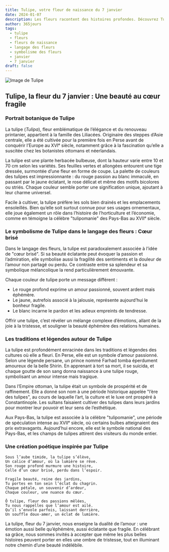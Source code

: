 ```yaml
---
title: Tulipe, votre fleur de naissance du 7 janvier
date: 2024-01-07
description: Les fleurs racontent des histoires profondes. Découvrez Tulipe, votre fleur de naissance du 7 janvier, ses symboles et récits fascinants. Plongez dans sa signification et son langage unique dans l'art floral.
author: 365jours
tags:
  - tulipe
  - fleurs
  - fleurs de naissance
  - langage des fleurs
  - symbolisme des fleurs
  - janvier
  - 7 janvier
draft: false
---
```



![Image de Tulipe](https://cdn.pixabay.com/photo/2020/04/28/13/17/tulips-5104494_640.jpg#center)


## Tulipe, la fleur du 7 janvier : Une beauté au cœur fragile

### Portrait botanique de Tulipe

La tulipe (_Tulipa_), fleur emblématique de l’élégance et du renouveau printanier, appartient à la famille des Liliacées. Originaire des steppes d’Asie centrale, elle a été cultivée pour la première fois en Perse avant de conquérir l’Europe au XVIᵉ siècle, notamment grâce à la fascination qu’elle a suscitée chez les botanistes ottomans et néerlandais.

La tulipe est une plante herbacée bulbeuse, dont la hauteur varie entre 10 et 70 cm selon les variétés. Ses feuilles vertes et allongées entourent une tige dressée, surmontée d’une fleur en forme de coupe. La palette de couleurs des tulipes est impressionnante : du rouge passion au blanc immaculé, en passant par le jaune éclatant, le rose délicat et même des motifs bicolores ou striés. Chaque couleur semble porter une signification unique, ajoutant à leur charme universel.

Facile à cultiver, la tulipe préfère les sols bien drainés et les emplacements ensoleillés. Bien qu’elle soit surtout connue pour ses usages ornementaux, elle joue également un rôle dans l’histoire de l’horticulture et l’économie, comme en témoigne la célèbre "tulipomanie" des Pays-Bas au XVIIᵉ siècle.

### Le symbolisme de Tulipe dans le langage des fleurs : Cœur brisé

Dans le langage des fleurs, la tulipe est paradoxalement associée à l’idée de "cœur brisé". Si sa beauté éclatante peut évoquer la passion et l’admiration, elle symbolise aussi la fragilité des sentiments et la douleur de l’amour non partagé ou perdu. Ce contraste entre sa splendeur et sa symbolique mélancolique la rend particulièrement émouvante.

Chaque couleur de tulipe porte un message différent :

- Le rouge profond exprime un amour passionné, souvent ardent mais éphémère.
- Le jaune, autrefois associé à la jalousie, représente aujourd’hui le bonheur fragile.
- Le blanc incarne le pardon et les adieux empreints de tendresse.

Offrir une tulipe, c’est révéler un mélange complexe d’émotions, allant de la joie à la tristesse, et souligner la beauté éphémère des relations humaines.

### Les traditions et légendes autour de Tulipe

La tulipe est profondément enracinée dans les traditions et légendes des cultures où elle a fleuri. En Perse, elle est un symbole d’amour passionné. Selon une légende persane, un prince nommé Farhad tomba éperdument amoureux de la belle Shirin. En apprenant à tort sa mort, il se suicida, et chaque goutte de son sang donna naissance à une tulipe rouge, symbolisant un amour intense mais tragique.

Dans l’Empire ottoman, la tulipe était un symbole de prospérité et de raffinement. Elle a donné son nom à une période historique appelée "l’ère des tulipes", au cours de laquelle l’art, la culture et le luxe ont prospéré à Constantinople. Les sultans faisaient cultiver des tulipes dans leurs jardins pour montrer leur pouvoir et leur sens de l’esthétique.

Aux Pays-Bas, la tulipe est associée à la célèbre "tulipomanie", une période de spéculation intense au XVIIᵉ siècle, où certains bulbes atteignaient des prix extravagants. Aujourd’hui encore, elle est le symbole national des Pays-Bas, et les champs de tulipes attirent des visiteurs du monde entier.

### Une création poétique inspirée par Tulipe

```
Sous l’aube timide, la tulipe s’élève,  
Un calice d’amour, où la lumière se rêve.  
Son rouge profond murmure une histoire,  
Celle d’un cœur brisé, perdu dans l’espoir.  

Fragile beauté, reine des jardins,  
Tu portes en ton sein l’éclat du chagrin.  
Chaque pétale, un souvenir d’ardeur,  
Chaque couleur, une nuance du cœur.  

Ô tulipe, fleur des passions mêlées,  
Tu nous rappelles que l’amour est ailé.  
Qu’il s’envole parfois, laissant derrière,  
Un souffle doux-amer, un éclat de lumière.  
```

La tulipe, fleur du 7 janvier, nous enseigne la dualité de l’amour : une émotion aussi belle qu’éphémère, aussi éclatante que fragile. En célébrant sa grâce, nous sommes invités à accepter que même les plus belles histoires peuvent porter en elles une ombre de tristesse, tout en illuminant notre chemin d’une beauté indélébile.